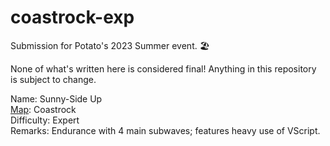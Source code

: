 # coastrock-exp
 Submission for Potato's 2023 Summer event. 🏖️

None of what's written here is considered final! Anything in this repository is subject to change.

Name: Sunny-Side Up<br>
[Map](https://wiki.teamfortress.com/wiki/Coastrock): Coastrock<br>
Difficulty: Expert<br>
Remarks: Endurance with 4 main subwaves; features heavy use of VScript.<br>